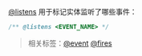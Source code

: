 [@listens](http://usejsdoc.org/tags-listens.html) 用于标记实体监听了哪些事件：

```js
/** @listens <EVENT_NAME> */
```

> 相关标签：[@event](http://usejsdoc.org/tags-event.html) [@fires](#http://usejsdoc.org/tags-fires.html)

